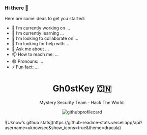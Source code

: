 ### Hi there 👋

<!--
**uknowsec/uknowsec** is a ✨ _special_ ✨ repository because its `README.md` (this file) appears on your GitHub profile.
-->
Here are some ideas to get you started:

- 🔭 I’m currently working on ...
- 🌱 I’m currently learning ...
- 👯 I’m looking to collaborate on ...
- 🤔 I’m looking for help with ...
- 💬 Ask me about ...
- 📫 How to reach me: ...
- 😄 Pronouns: ...
- ⚡ Fun fact: ...

<div align="center">
  <h1 align="center">Gh0stKey 🇨🇳</h1>
   <p align="center">
    Mystery Security Team - Hack The World.
   </p> 
   <img src='https://github-readme-stats.vercel.app/api/top-langs/?username=uknowsec&layout=compact&hide=css' alt="githubprofilecard" />
</div>
<br/>
![Uknow's github stats](https://github-readme-stats.vercel.app/api?username=uknowsec&show_icons=true&theme=dracula)
